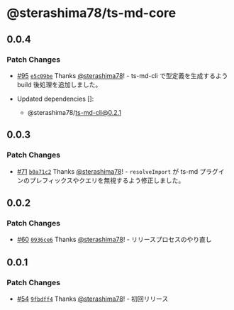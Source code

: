 # @sterashima78/ts-md-core

## 0.0.4

### Patch Changes

- [#95](https://github.com/sterashima78/ts-md/pull/95) [`e5c09be`](https://github.com/sterashima78/ts-md/commit/e5c09be043834ee3b874a34a9475637a9979cec8) Thanks [@sterashima78](https://github.com/sterashima78)! - ts-md-cli で型定義を生成するよう build 後処理を追加しました。

- Updated dependencies []:
  - @sterashima78/ts-md-cli@0.2.1

## 0.0.3

### Patch Changes

- [#71](https://github.com/sterashima78/ts-md/pull/71) [`b0a71c2`](https://github.com/sterashima78/ts-md/commit/b0a71c2e669b90ee7bbb6d42e5a7845fbba8c133) Thanks [@sterashima78](https://github.com/sterashima78)! - `resolveImport` が ts-md プラグインのプレフィックスやクエリを無視するよう修正しました。

## 0.0.2

### Patch Changes

- [#60](https://github.com/sterashima78/ts-md/pull/60) [`0936ce6`](https://github.com/sterashima78/ts-md/commit/0936ce6de639715128b9cf816df3529ce0b3c369) Thanks [@sterashima78](https://github.com/sterashima78)! - リリースプロセスのやり直し

## 0.0.1

### Patch Changes

- [#54](https://github.com/sterashima78/ts-md/pull/54) [`9fbdff4`](https://github.com/sterashima78/ts-md/commit/9fbdff475e9e9db6a607a975563e9a8daf167ea1) Thanks [@sterashima78](https://github.com/sterashima78)! - 初回リリース
